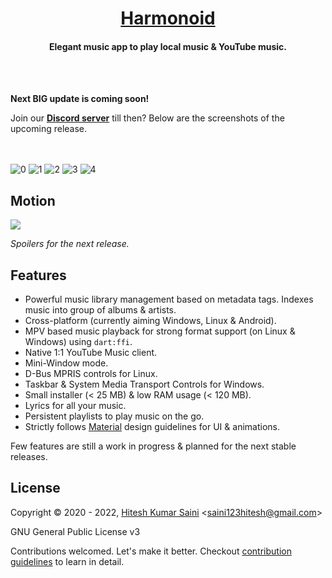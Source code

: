 <h1 align="center"><a href="https://github.com/alexmercerind/harmonoid">Harmonoid</a></h1>
<h4 align="center">Elegant music app to play local music & YouTube music.</h4>
<br></br>

**Next BIG update is coming soon!**

Join our **[Discord server](https://discord.gg/rBFwXNJJ)** till then? Below are the screenshots of the upcoming release.

<br></br>
![0](https://user-images.githubusercontent.com/28951144/151304862-f4d336c6-4559-477b-b82e-a876f78f5eec.png)
![1](https://user-images.githubusercontent.com/28951144/151304870-6d1d18db-7120-43bd-87fa-9fa369244bfd.png)
![2](https://user-images.githubusercontent.com/28951144/151304875-dc120964-3b98-4460-beaf-d28c75b45109.png)
![3](https://user-images.githubusercontent.com/28951144/151304877-13ff90bb-6123-4c06-940f-9d9de6b13666.png)
![4](https://user-images.githubusercontent.com/28951144/151304879-cdb10677-30c5-45bb-9e67-f520297280da.png)


## Motion

![](https://user-images.githubusercontent.com/28951144/151239401-be199319-0a22-4139-8bef-fe1edac2d576.gif)

_Spoilers for the next release._

## Features

- Powerful music library management based on metadata tags. Indexes music into group of albums & artists.
- Cross-platform (currently aiming Windows, Linux & Android).
- MPV based music playback for strong format support (on Linux & Windows) using `dart:ffi`.
- Native 1:1 YouTube Music client.
- Mini-Window mode.
- D-Bus MPRIS controls for Linux.
- Taskbar & System Media Transport Controls for Windows.
- Small installer (< 25 MB) & low RAM usage (< 120 MB).
- Lyrics for all your music.
- Persistent playlists to play music on the go.
- Strictly follows [Material](https://material.io/) design guidelines for UI & animations.

Few features are still a work in progress & planned for the next stable releases.

## License

Copyright © 2020 - 2022, [Hitesh Kumar Saini](https://github.com/alexmercerind) <[saini123hitesh@gmail.com](mailto:saini123hitesh@gmail.com)>

GNU General Public License v3

Contributions welcomed. Let's make it better.
Checkout [contribution guidelines](https://github.com/harmonoid/harmonoid/blob/master/CONTRIBUTING.md) to learn in detail.
